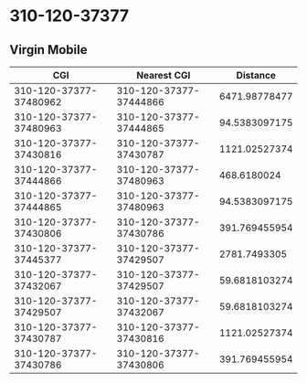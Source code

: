 # 310-120-37377
## Virgin Mobile


| CGI | Nearest CGI | Distance |
|-----|-------------|----------|
| 310-120-37377-37480962 | 310-120-37377-37444866 | 6471.98778477 |
| 310-120-37377-37480963 | 310-120-37377-37444865 | 94.5383097175 |
| 310-120-37377-37430816 | 310-120-37377-37430787 | 1121.02527374 |
| 310-120-37377-37444866 | 310-120-37377-37480963 | 468.6180024 |
| 310-120-37377-37444865 | 310-120-37377-37480963 | 94.5383097175 |
| 310-120-37377-37430806 | 310-120-37377-37430786 | 391.769455954 |
| 310-120-37377-37445377 | 310-120-37377-37429507 | 2781.7493305 |
| 310-120-37377-37432067 | 310-120-37377-37429507 | 59.6818103274 |
| 310-120-37377-37429507 | 310-120-37377-37432067 | 59.6818103274 |
| 310-120-37377-37430787 | 310-120-37377-37430816 | 1121.02527374 |
| 310-120-37377-37430786 | 310-120-37377-37430806 | 391.769455954 |
